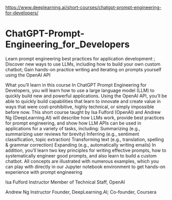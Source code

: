 https://www.deeplearning.ai/short-courses/chatgpt-prompt-engineering-for-developers/

# ChatGPT-Prompt-Engineering_for_Developers
Learn prompt engineering best practices for application development ; Discover new ways to use LLMs, including how to build your own custom chatbot; Gain hands-on practice writing and iterating on prompts yourself using the OpenAI API

What you’ll learn in this course
In ChatGPT Prompt Engineering for Developers, you will learn how to use a large language model (LLM) to quickly build new and powerful applications.  Using the OpenAI API, you’ll be able to quickly build capabilities that learn to innovate and create value in ways that were cost-prohibitive, highly technical, or simply impossible before now. This short course taught by Isa Fulford (OpenAI) and Andrew Ng (DeepLearning.AI) will describe how LLMs work, provide best practices for prompt engineering, and show how LLM APIs can be used in applications for a variety of tasks, including:
Summarizing (e.g., summarizing user reviews for brevity)
Inferring (e.g., sentiment classification, topic extraction)
Transforming text (e.g., translation, spelling & grammar correction)
Expanding (e.g., automatically writing emails)
In addition, you’ll learn two key principles for writing effective prompts, how to systematically engineer good prompts, and also learn to build a custom chatbot. All concepts are illustrated with numerous examples, which you can play with directly in our Jupyter notebook environment to get hands-on experience with prompt engineering


Isa Fulford
Instructor
Member of Technical Staff, OpenAI

Andrew Ng
Instructor
Founder, DeepLearning.AI; Co-founder, Coursera

